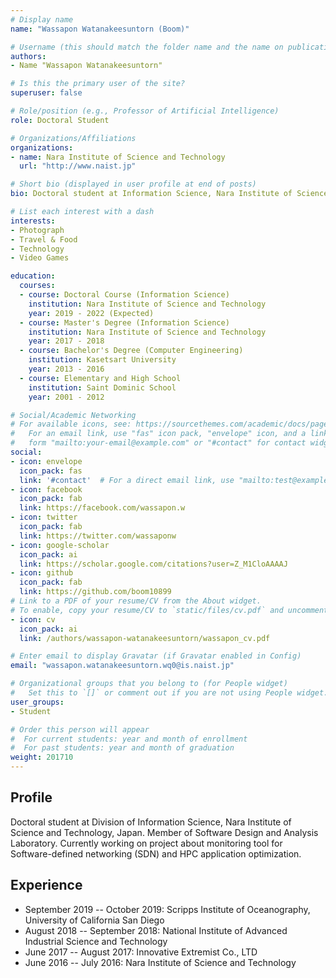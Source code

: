 ```yaml
---
# Display name
name: "Wassapon Watanakeesuntorn (Boom)"

# Username (this should match the folder name and the name on publications)
authors:
- Name "Wassapon Watanakeesuntorn"

# Is this the primary user of the site?
superuser: false

# Role/position (e.g., Professor of Artificial Intelligence)
role: Doctoral Student

# Organizations/Affiliations
organizations:
- name: Nara Institute of Science and Technology
  url: "http://www.naist.jp"

# Short bio (displayed in user profile at end of posts)
bio: Doctoral student at Information Science, Nara Institute of Science and Technology, Japan. Member of Software Design and Analysis Laboratory. Currently working on project about monitoring tool for Software-defined networking (SDN) and HPC application optimization.

# List each interest with a dash
interests:
- Photograph
- Travel & Food
- Technology
- Video Games

education:
  courses:
  - course: Doctoral Course (Information Science)
    institution: Nara Institute of Science and Technology
    year: 2019 - 2022 (Expected)
  - course: Master's Degree (Information Science)
    institution: Nara Institute of Science and Technology
    year: 2017 - 2018
  - course: Bachelor's Degree (Computer Engineering)
    institution: Kasetsart University
    year: 2013 - 2016
  - course: Elementary and High School
    institution: Saint Dominic School
    year: 2001 - 2012

# Social/Academic Networking
# For available icons, see: https://sourcethemes.com/academic/docs/page-builder/#icons
#   For an email link, use "fas" icon pack, "envelope" icon, and a link in the
#   form "mailto:your-email@example.com" or "#contact" for contact widget.
social:
- icon: envelope
  icon_pack: fas
  link: '#contact'  # For a direct email link, use "mailto:test@example.org".
- icon: facebook
  icon_pack: fab
  link: https://facebook.com/wassapon.w
- icon: twitter
  icon_pack: fab
  link: https://twitter.com/wassaponw
- icon: google-scholar
  icon_pack: ai
  link: https://scholar.google.com/citations?user=Z_M1CloAAAAJ
- icon: github
  icon_pack: fab
  link: https://github.com/boom10899
# Link to a PDF of your resume/CV from the About widget.
# To enable, copy your resume/CV to `static/files/cv.pdf` and uncomment the lines below.
- icon: cv
  icon_pack: ai
  link: /authors/wassapon-watanakeesuntorn/wassapon_cv.pdf

# Enter email to display Gravatar (if Gravatar enabled in Config)
email: "wassapon.watanakeesuntorn.wq0@is.naist.jp"

# Organizational groups that you belong to (for People widget)
#   Set this to `[]` or comment out if you are not using People widget.
user_groups:
- Student

# Order this person will appear
#  For current students: year and month of enrollment
#  For past students: year and month of graduation
weight: 201710
---
```


## Profile
Doctoral student at Division of Information Science, Nara Institute of Science and Technology, Japan. Member of Software Design and Analysis Laboratory. Currently working on project about monitoring tool for Software-defined networking (SDN) and HPC application optimization.

## Experience
- September 2019 -- October 2019: Scripps Institute of Oceanography,
  University of California San Diego
- August 2018 -- September 2018: National Institute of Advanced Industrial
  Science and Technology
- June 2017 -- August 2017: Innovative Extremist Co., LTD
- June 2016 -- July 2016: Nara Institute of Science and Technology
